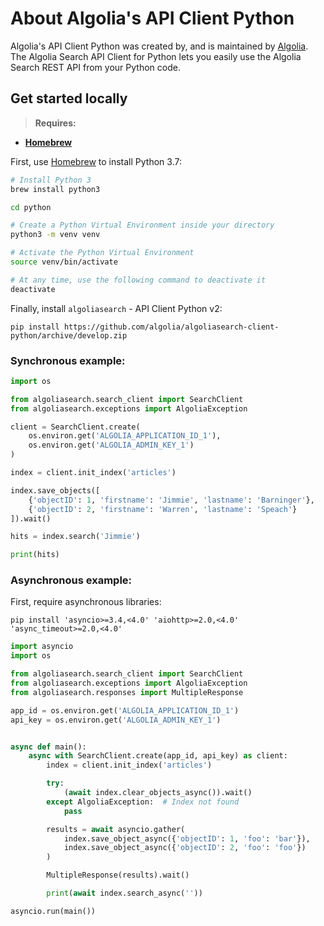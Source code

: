 # About Algolia's API Client Python

Algolia's API Client Python was created by, and is maintained by [Algolia](https://github.com/algolia). The Algolia Search API Client for Python lets you easily use the Algolia Search REST API from your Python code.

## Get started locally

> **Requires:**
- **[Homebrew](https://brew.sh)**

First, use [Homebrew](https://brew.sh) to install Python 3.7:
```bash
# Install Python 3
brew install python3

cd python

# Create a Python Virtual Environment inside your directory
python3 -m venv venv

# Activate the Python Virtual Environment
source venv/bin/activate

# At any time, use the following command to deactivate it
deactivate
```

Finally, install `algoliasearch` - API Client Python v2:
```
pip install https://github.com/algolia/algoliasearch-client-python/archive/develop.zip
```

### Synchronous example:

```py
import os

from algoliasearch.search_client import SearchClient
from algoliasearch.exceptions import AlgoliaException

client = SearchClient.create(
    os.environ.get('ALGOLIA_APPLICATION_ID_1'),
    os.environ.get('ALGOLIA_ADMIN_KEY_1')
)

index = client.init_index('articles')

index.save_objects([
    {'objectID': 1, 'firstname': 'Jimmie', 'lastname': 'Barninger'},
    {'objectID': 2, 'firstname': 'Warren', 'lastname': 'Speach'}
]).wait()

hits = index.search('Jimmie')

print(hits)
```

### Asynchronous example:

First, require asynchronous libraries:

```
pip install 'asyncio>=3.4,<4.0' 'aiohttp>=2.0,<4.0' 'async_timeout>=2.0,<4.0'
```


```py
import asyncio
import os

from algoliasearch.search_client import SearchClient
from algoliasearch.exceptions import AlgoliaException
from algoliasearch.responses import MultipleResponse

app_id = os.environ.get('ALGOLIA_APPLICATION_ID_1')
api_key = os.environ.get('ALGOLIA_ADMIN_KEY_1')


async def main():
    async with SearchClient.create(app_id, api_key) as client:
        index = client.init_index('articles')

        try:
            (await index.clear_objects_async()).wait()
        except AlgoliaException:  # Index not found
            pass

        results = await asyncio.gather(
            index.save_object_async({'objectID': 1, 'foo': 'bar'}),
            index.save_object_async({'objectID': 2, 'foo': 'foo'})
        )

        MultipleResponse(results).wait()

        print(await index.search_async(''))

asyncio.run(main())
```
